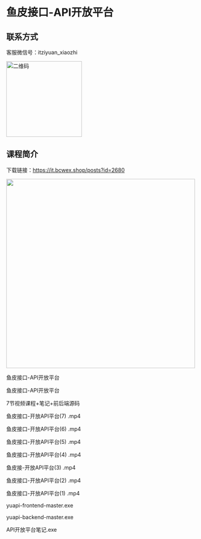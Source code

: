 # 鱼皮接口-API开放平台

## 联系方式

客服微信号：itziyuan_xiaozhi

<img src="https://ziyuanyun.oss-cn-guangzhou.aliyuncs.com/common/20240614073449/666b82192834a.jpg" width="200" height="200" alt="二维码">

## 课程简介

下载链接：https://it.bcwex.shop/posts?id=2680

<img src="https://ziyuanyun.oss-cn-guangzhou.aliyuncs.com/yun/20240515184216/66449188e50c0.jpg" width="500" alt="">

  鱼皮接口-API开放平台



 鱼皮接口-API开放平台

 7节视频课程+笔记+前后端源码

 鱼皮接口-开放API平台(7) .mp4

 鱼皮接口-开放API平台(6) .mp4

 鱼皮接口-开放API平台(5) .mp4

 鱼皮接口-开放API平台(4) .mp4

 鱼皮接-开放API平台(3) .mp4

 鱼皮接口-开放API平台(2) .mp4

 鱼皮接口-开放API平台(1) .mp4

 yuapi-frontend-master.exe

 yuapi-backend-master.exe

 API开放平台笔记.exe

 &nbsp;

  